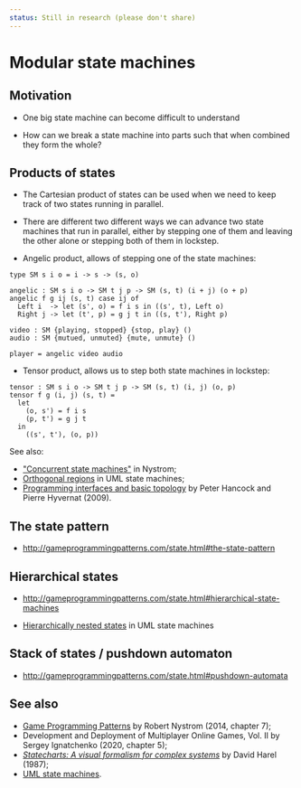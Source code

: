 ```yaml
---
status: Still in research (please don't share)
---
```


# Modular state machines

## Motivation

* One big state machine can become difficult to understand

* How can we break a state machine into parts such that when combined they form
  the whole?

## Products of states

* The Cartesian product of states can be used when we need to keep track of two
  states running in parallel.

* There are different two different ways we can advance two state machines that
  run in parallel, either by stepping one of them and leaving the other alone or
  stepping both of them in lockstep.

* Angelic product, allows of stepping one of the state machines:

```
type SM s i o = i -> s -> (s, o)

angelic : SM s i o -> SM t j p -> SM (s, t) (i + j) (o + p)
angelic f g ij (s, t) case ij of
  Left i  -> let (s', o) = f i s in ((s', t), Left o)
  Right j -> let (t', p) = g j t in ((s, t'), Right p)

video : SM {playing, stopped} {stop, play} ()
audio : SM {mutued, unmuted} {mute, unmute} ()

player = angelic video audio
```

* Tensor product, allows us to step both state machines in lockstep:

```
tensor : SM s i o -> SM t j p -> SM (s, t) (i, j) (o, p)
tensor f g (i, j) (s, t) =
  let
    (o, s') = f i s
    (p, t') = g j t
  in
    ((s', t'), (o, p))
```

See also:

* ["Concurrent state
  machines"](http://gameprogrammingpatterns.com/state.html#concurrent-state-machines)
  in Nystrom;
* [Orthogonal
  regions](https://en.wikipedia.org/wiki/UML_state_machine#Orthogonal_regions)
  in UML state machines;
* [Programming interfaces and basic topology](https://arxiv.org/abs/0905.4063)
  by Peter Hancock and Pierre Hyvernat (2009).

## The state pattern

* http://gameprogrammingpatterns.com/state.html#the-state-pattern

## Hierarchical states

* http://gameprogrammingpatterns.com/state.html#hierarchical-state-machines

* [Hierarchically nested
  states](https://en.wikipedia.org/wiki/UML_state_machine#Hierarchically_nested_states)
  in UML state machines

## Stack of states / pushdown automaton

* http://gameprogrammingpatterns.com/state.html#pushdown-automata

## See also

* [Game Programming Patterns](http://gameprogrammingpatterns.com/state.html) by
  Robert Nystrom (2014, chapter 7);
* Development and Deployment of Multiplayer Online Games, Vol. II by Sergey
  Ignatchenko (2020, chapter 5);
* [*Statecharts: A visual formalism for complex
  systems*](http://www.wisdom.weizmann.ac.il/~dharel/SCANNED.PAPERS/Statecharts.pdf)
  by David Harel (1987);
* [UML state machines](https://en.wikipedia.org/wiki/UML_state_machine).

